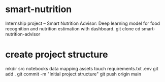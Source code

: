 # smart-nutrition
Internship project – Smart Nutrition Advisor: Deep learning model for food recognition and nutrition estimation with dashboard.
git clone <repo-link>
cd smart-nutrition-advisor

# create project structure
mkdir src notebooks data mapping assets
touch requirements.txt .env
git add .
git commit -m "Initial project structure"
git push origin main
